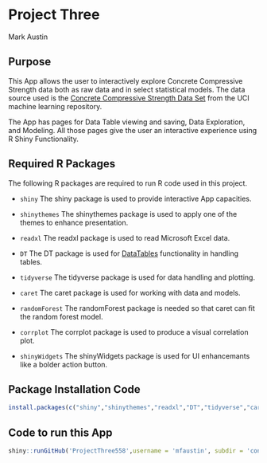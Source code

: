 Project Three
================
Mark Austin


## Purpose

This App allows the user to interactively explore Concrete Compressive Strength data both as raw data and in select statistical models.  The data source used is the [Concrete Compressive Strength Data Set](https://archive.ics.uci.edu/ml/datasets/Concrete+Compressive+Strength) from the UCI machine learning repository.  

The App has pages for Data Table viewing and saving, Data Exploration, and Modeling.  All those pages give the user an interactive experience using R Shiny Functionality.  


## Required R Packages

The following R packages are required to run R code used in this
project.

-   `shiny` The shiny package is used to provide interactive App capacities.  

-   `shinythemes` The shinythemes package is used to apply one of the themes to enhance presentation.  

-   `readxl` The readxl package is used to read Microsoft Excel data.  

-   `DT` The DT package is used for [DataTables](https://datatables.net/) functionality in handling tables.  

-   `tidyverse` The tidyverse package is used for data handling and
    plotting.  
    
-   `caret` The caret package is used for working with data and models.

-   `randomForest` The randomForest package is needed so that caret can fit the random forest model.

-   `corrplot` The corrplot package is used to produce a visual correlation plot.  

-   `shinyWidgets` The shinyWidgets package is used for UI enhancemants like a bolder action button.  

## Package Installation Code

``` r
install.packages(c("shiny","shinythemes","readxl","DT","tidyverse","caret","corrplot","randomForest","shinyWidgets")) 

```

## Code to run this App

``` r
shiny::runGitHub('ProjectThree558',username = 'mfaustin', subdir = 'concrete_project_558', ref = 'main')
```

